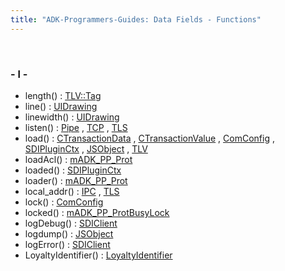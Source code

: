 ```yaml
---
title: "ADK-Programmers-Guides: Data Fields - Functions"
---
```


 

### - l -

- length() : <a href="classvfisdi_1_1_t_l_v_1_1_tag.md#a91213974fa3ac3959b1c355a9e588f8d">TLV::Tag</a>
- line() : <a href="classvfigui_1_1_u_i_drawing.md#af35cd505959d6c6616cd6b56f7c5cf5b">UIDrawing</a>
- linewidth() : <a href="classvfigui_1_1_u_i_drawing.md#a778977ddf4a50829a3c9f970aa52ea4d">UIDrawing</a>
- listen() : <a href="classvfiipc_1_1_pipe.md#a29ad40613be45421828668eb96335a0c">Pipe</a> , <a href="classvfiipc_1_1_t_c_p.md#ae4ffb5366b5b327f89b3b4624823e4c4">TCP</a> , <a href="classvfiipc_1_1_t_l_s.md#ae4ffb5366b5b327f89b3b4624823e4c4">TLS</a>
- load() : <a href="classcom__adksec__cmd_1_1_c_transaction_data.md#a52363cd24719cd696e4b260fdac780db">CTransactionData</a> , <a href="classcom__adksec__cmd_1_1_c_transaction_value.md#a52363cd24719cd696e4b260fdac780db">CTransactionValue</a> , <a href="class_com_config.md#abb23423df3bfa5d6137393d5a22297ec">ComConfig</a> , <a href="class_s_d_i_plugin_ctx.md#a9c68305a6794dc960db947d68839b724">SDIPluginCtx</a> , <a href="classvfiipc_1_1_j_s_object.md#a5dc8013bd6fdf9ccb6104890a00094ab">JSObject</a> , <a href="classvfisdi_1_1_t_l_v.md#af502026d9727fde52b81a3a64f3c620e">TLV</a>
- loadAcl() : <a href="classm_a_d_k___p_p___prot.md#a06933abaabc7a6dcd0b7bd8882efad9f">mADK_PP_Prot</a>
- loaded() : <a href="class_s_d_i_plugin_ctx.md#a9db6efbd569e694169b5cd566a42a5e3">SDIPluginCtx</a>
- loader() : <a href="classm_a_d_k___p_p___prot.md#aa78a57fb6d6e8185fbfe78a1ff56c200">mADK_PP_Prot</a>
- local_addr() : <a href="classvfiipc_1_1_i_p_c.md#aa992c5725a59c6d865dc28415862eb1e">IPC</a> , <a href="classvfiipc_1_1_t_l_s.md#aa992c5725a59c6d865dc28415862eb1e">TLS</a>
- lock() : <a href="class_com_config.md#aa81aed607133209dade63a226818224d">ComConfig</a>
- locked() : <a href="classm_a_d_k___p_p___prot_busy_lock.md#a8b660d2fb225d2dc900e1f7d0b60dadf">mADK_PP_ProtBusyLock</a>
- logDebug() : <a href="classvfisdi_1_1_s_d_i_client.md#abdf9b17562a7484628e6f5e3e00651b1">SDIClient</a>
- logdump() : <a href="classvfiipc_1_1_j_s_object.md#ab63bf59be55ae542e947b74e540beb1a">JSObject</a>
- logError() : <a href="classvfisdi_1_1_s_d_i_client.md#a142828439b66a12fa423d011de44fb5f">SDIClient</a>
- LoyaltyIdentifier() : <a href="classvficpl_1_1_loyalty_identifier.md#a31fb8e2f34e74860f85b3699703c2114">LoyaltyIdentifier</a>
